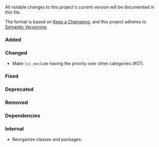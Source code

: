 All notable changes to this project's current version will be documented in this file.

The format is based on [Keep a Changelog](https://keepachangelog.com/en/1.0.0/), and this project adheres
to [Semantic Versioning](https://semver.org/spec/v2.0.0.html).

### Added

### Changed

- Make `lcc_exclude` having the priority over other categories (#57).

### Fixed

### Deprecated

### Removed

### Dependencies

### Internal

- Reorganize classes and packages.
